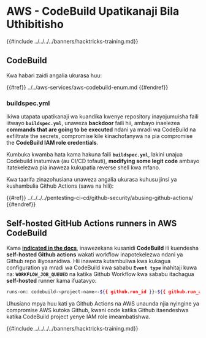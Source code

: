 # AWS - CodeBuild Upatikanaji Bila Uthibitisho

{{#include ../../../../banners/hacktricks-training.md}}

## CodeBuild

Kwa habari zaidi angalia ukurasa huu:

{{#ref}}
../../aws-services/aws-codebuild-enum.md
{{#endref}}

### buildspec.yml

Ikiwa utapata upatikanaji wa kuandika kwenye repository inayojumuisha faili iitwayo **`buildspec.yml`**, unaweza **backdoor** faili hii, ambayo inaelezea **commands that are going to be executed** ndani ya mradi wa CodeBuild na exfiltrate the secrets, compromise kile kinachofanywa na pia compromise the **CodeBuild IAM role credentials**.

Kumbuka kwamba hata kama hakuna faili **`buildspec.yml`**, lakini unajua Codebuild inatumiwa (au CI/CD tofauti), **modifying some legit code** ambayo itatekelezwa pia inaweza kukupatia reverse shell kwa mfano.

Kwa taarifa zinazohusiana unaweza angalia ukurasa kuhusu jinsi ya kushambulia Github Actions (sawa na hili):

{{#ref}}
../../../../pentesting-ci-cd/github-security/abusing-github-actions/
{{#endref}}

## Self-hosted GitHub Actions runners in AWS CodeBuild <a href="#action-runner" id="action-runner"></a>

Kama [**indicated in the docs**](https://docs.aws.amazon.com/codebuild/latest/userguide/action-runner.html), inawezekana kusanidi **CodeBuild** ili kuendesha **self-hosted Github actions** wakati workflow inapotekelezwa ndani ya Github repo iliyosanidiwa. Hii inaweza kutambuliwa kwa kukagua configuration ya mradi wa CodeBuild kwa sababu **`Event type`** inahitaji kuwa na: **`WORKFLOW_JOB_QUEUED`** na katika Github Workflow kwa sababu itachagua **self-hosted** runner kama ifuatavyo:
```bash
runs-on: codebuild-<project-name>-${{ github.run_id }}-${{ github.run_attempt }}
```
Uhusiano mpya huu kati ya Github Actions na AWS unaunda njia nyingine ya compromise AWS kutoka Github, kwani code katika Github itaendeshwa katika CodeBuild project yenye IAM role imeambatishwa.

{{#include ../../../../banners/hacktricks-training.md}}

